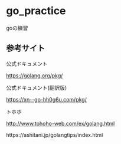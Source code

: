 # go_practice
goの練習

## 参考サイト

公式ドキュメント</p>
https://golang.org/pkg/</p>

公式ドキュメント(翻訳版)</p>
https://xn--go-hh0g6u.com/pkg/</p>

トホホ</p>
http://www.tohoho-web.com/ex/golang.html</p>

</p>
https://ashitani.jp/golangtips/index.html</p>